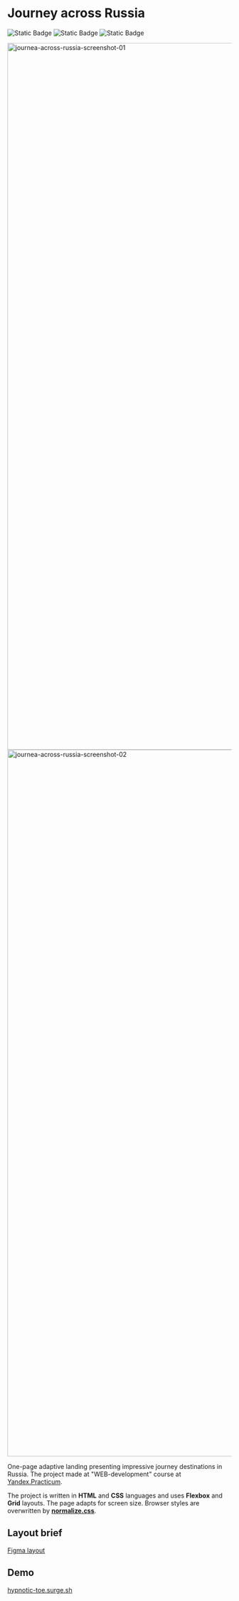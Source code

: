 # Journey across Russia

![Static Badge](https://img.shields.io/badge/status-finished-success) ![Static Badge](https://img.shields.io/badge/HTML-gray?logo=HTML5) ![Static Badge](https://img.shields.io/badge/CSS-gray?logo=CSS3)

<img width="1585" alt="journea-across-russia-screenshot-01" src="https://github.com/kavabunga/russian-travel/assets/5512536/a3b3223a-0adc-40b4-bb67-e6494a156ccc">
<img width="1585" alt="journea-across-russia-screenshot-02" src="https://github.com/kavabunga/russian-travel/assets/5512536/dc57e11d-f5df-464a-a9be-a8885c561caa">

One-page adaptive landing presenting impressive journey destinations in Russia. The project made at "WEB-development" course at [Yandex.Practicum](https://practicum.yandex.ru/ 'Yandex Practicum').

The project is written in **HTML** and **CSS** languages and uses **Flexbox** and **Grid** layouts. The page adapts for screen size. Browser styles are overwritten by [**normalize.css**](https://necolas.github.io/normalize.css/).

## Layout brief

[Figma layout](https://www.figma.com/file/5S2WSbEFL6awjVWJ0NWL8Q/Sprint-3_-Russia-_-desktop-mobile?node-id=28503%3A0)

## Demo

[hypnotic-toe.surge.sh](https://hypnotic-toe.surge.sh)
